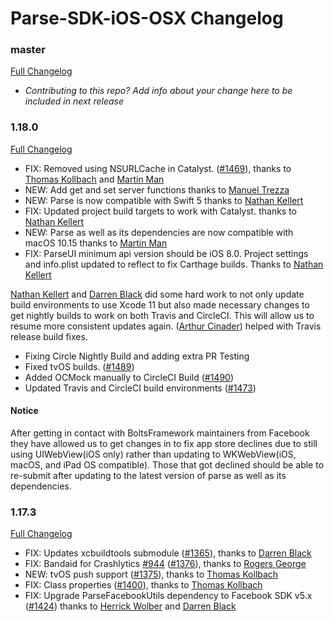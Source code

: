 # Parse-SDK-iOS-OSX Changelog

### master
[Full Changelog](https://github.com/parse-community/Parse-SDK-iOS-OSX/compare/1.17.3...master)
* _Contributing to this repo? Add info about your change here to be included in next release_

### 1.18.0
[Full Changelog](https://github.com/parse-community/Parse-SDK-iOS-OSX/compare/1.17.3...1.18.0)

- FIX: Removed using NSURLCache in Catalyst. ([#1469](https://github.com/parse-community/Parse-SDK-iOS-OSX/pull/1489)),  thanks to [Thomas Kollbach](https://github.com/toto) and [Martin Man](https://github.com/mman)
- NEW: Add get and set server functions thanks to [Manuel Trezza](https://github.com/mtrezza)
- NEW: Parse is now compatible with Swift 5 thanks to [Nathan Kellert](https://github.com/noobs2ninjas)
- FIX: Updated project build targets to work with Catalyst. thanks to [Nathan Kellert](https://github.com/noobs2ninjas)
- NEW: Parse as well as its dependencies are now compatible with macOS 10.15 thanks to [Martin Man](https://github.com/mman)
- FIX: ParseUI minimum api version should be iOS 8.0. Project settings and info.plist updated to reflect to fix Carthage builds. Thanks to [Nathan Kellert](https://github.com/noobs2ninjas)

[Nathan Kellert](https://github.com/noobs2ninjas) and [Darren Black](https://github.com/drdaz) did some hard work to not only update build environments to use Xcode 11 but also made necessary changes to get nightly builds to work on both Travis and CircleCI. This will allow us to resume more consistent updates again. ([Arthur Cinader](https://github.com/acinader)) helped with Travis release build fixes.

 - Fixing Circle Nightly Build and adding extra PR Testing
 - Fixed tvOS builds. ([#1489](https://github.com/parse-community/Parse-SDK-iOS-OSX/pull/1489))
 - Added OCMock manually to CircleCI Build ([#1490](https://github.com/parse-community/Parse-SDK-iOS-OSX/pull/1490))
 - Updated Travis and CircleCI build environments ([#1473](https://github.com/parse-community/Parse-SDK-iOS-OSX/pull/1473))
 
 #### Notice
 After getting in contact with BoltsFramework maintainers from Facebook they have allowed us to get changes in to fix app store declines due to still using UIWebView(iOS only) rather than updating to WKWebView(iOS, macOS, and iPad OS compatible). Those that got declined should be able to re-submit after updating to the latest version of parse as well as its dependencies. 


### 1.17.3
[Full Changelog](https://github.com/parse-community/Parse-SDK-iOS-OSX/compare/1.17.2...1.17.3)

- FIX: Updates xcbuildtools submodule ([#1365](https://github.com/parse-community/Parse-SDK-iOS-OSX/pull/1365)), thanks to [Darren Black](https://github.com/drdaz)
- FIX: Bandaid for Crashlytics [#944](https://github.com/parse-community/Parse-SDK-iOS-OSX/issues/944) ([#1376](https://github.com/parse-community/Parse-SDK-iOS-OSX/pull/1376)), thanks to [Rogers George](https://github.com/ceramicatheist)
- NEW: tvOS push support ([#1375](https://github.com/parse-community/Parse-SDK-iOS-OSX/pull/1375)), thanks to [Thomas Kollbach](https://github.com/toto)
- FIX: Class properties ([#1400](https://github.com/parse-community/Parse-SDK-iOS-OSX/pull/1400)), thanks to [Thomas Kollbach](https://github.com/toto)
- FIX: Upgrade ParseFacebookUtils dependency to Facebook SDK v5.x ([#1424](https://github.com/parse-community/Parse-SDK-iOS-OSX/pull/1424)) thanks to [Herrick Wolber](https://github.com/rico237) and [Darren Black](https://github.com/drdaz)
